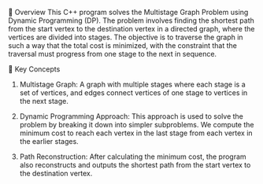 📌 Overview
This C++ program solves the Multistage Graph Problem using Dynamic Programming (DP). The problem involves finding the shortest path from the start vertex to the destination vertex in a directed graph, where the vertices are divided into stages. The objective is to traverse the graph in such a way that the total cost is minimized, with the constraint that the traversal must progress from one stage to the next in sequence.


🧠 Key Concepts
1.	Multistage Graph: A graph with multiple stages where each stage is a set of vertices, and edges connect vertices of one stage to vertices in the next stage.

2.	Dynamic Programming Approach: This approach is used to solve the problem by breaking it down into simpler subproblems. We compute the minimum cost to reach each vertex in the last stage from each vertex in the earlier stages.

3.	Path Reconstruction: After calculating the minimum cost, the program also reconstructs and outputs the shortest path from the start vertex to the destination vertex.
